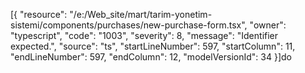 
[{
	"resource": "/e:/Web_site/mart/tarim-yonetim-sistemi/components/purchases/new-purchase-form.tsx",
	"owner": "typescript",
	"code": "1003",
	"severity": 8,
	"message": "Identifier expected.",
	"source": "ts",
	"startLineNumber": 597,
	"startColumn": 11,
	"endLineNumber": 597,
	"endColumn": 12,
	"modelVersionId": 34
}]do